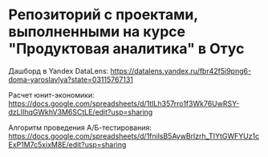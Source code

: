 # Репозиторий с проектами, выполненными на курсе "Продуктовая аналитика" в Отус

Дашборд в Yandex DataLens:
https://datalens.yandex.ru/fbr42f5i9png6-doma-yaroslavlya?state=03115767131

Расчет юнит-экономики:
https://docs.google.com/spreadsheets/d/1tILh357rro1f3Wk76UwRSY-dzLIIhqGWkhV3M6SCtLE/edit?usp=sharing

Алгоритм проведения А/Б-тестирования:
https://docs.google.com/spreadsheets/d/1fnilsB5AywBrlzrh_TIYtGWFYUz1cExP1M7c5xixM8E/edit?usp=sharing


